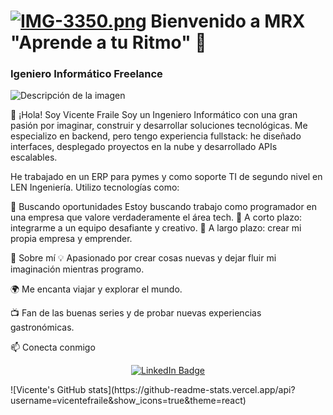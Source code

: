 # [![IMG-3350.png](https://i.postimg.cc/9QqwS5bZ/IMG-3350.png)](https://postimg.cc/WdT4FyQ1)   Bienvenido a MRX "Aprende a tu Ritmo" 👋
### Igeniero Informático Freelance
![Descripción de la imagen](https://drive.google.com/uc?export=view&id=1ZVbWS8FWYEWC4Qn4GmH0YYbyr9AxzMgi)

👋 ¡Hola! Soy Vicente Fraile
Soy un Ingeniero Informático con una gran pasión por imaginar, construir y desarrollar soluciones tecnológicas. Me especializo en backend, pero tengo experiencia fullstack: he diseñado interfaces, desplegado proyectos en la nube y desarrollado APIs escalables.

He trabajado en un ERP para pymes y como soporte TI de segundo nivel en LEN Ingeniería. Utilizo tecnologías como:

<div align="center">












</div>
🚀 Buscando oportunidades
Estoy buscando trabajo como programador en una empresa que valore verdaderamente el área tech.
🔹 A corto plazo: integrarme a un equipo desafiante y creativo.
🔹 A largo plazo: crear mi propia empresa y emprender.

🎯 Sobre mí
💡 Apasionado por crear cosas nuevas y dejar fluir mi imaginación mientras programo.

🌍 Me encanta viajar y explorar el mundo.

📺 Fan de las buenas series y de probar nuevas experiencias gastronómicas.

📫 Conecta conmigo
<p align="center"> <a href="https://www.linkedin.com/in/vicentefraile/" target="_blank"> <img src="https://img.shields.io/badge/LinkedIn-Vicente%20Fraile-blue?style=for-the-badge&logo=linkedin" alt="LinkedIn Badge"/> </a> </p>
![Vicente's GitHub stats](https://github-readme-stats.vercel.app/api?username=vicentefraile&show_icons=true&theme=react)
